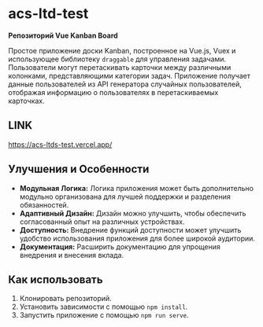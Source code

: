 # acs-ltd-test
**Репозиторий Vue Kanban Board**

Простое приложение доски Kanban, построенное на Vue.js, Vuex и использующее библиотеку `draggable` для управления задачами. Пользователи могут перетаскивать карточки между различными колонками, представляющими категории задач. Приложение получает данные пользователей из API генератора случайных пользователей, отображая информацию о пользователях в перетаскиваемых карточках.

## LINK
https://acs-ltds-test.vercel.app/

## Улучшения и Особенности
- **Модульная Логика:** Логика приложения может быть дополнительно модульно организована для лучшей поддержки и разделения обязанностей.
- **Адаптивный Дизайн:** Дизайн можно улучшить, чтобы обеспечить согласованный опыт на различных устройствах.
- **Доступность:** Внедрение функций доступности может улучшить удобство использования приложения для более широкой аудитории.
- **Документация:** Расширить документацию для упрощения внедрения и внесения вклада.

## Как использовать
1. Клонировать репозиторий.
2. Установить зависимости с помощью `npm install`.
3. Запустить приложение с помощью `npm run serve`.
